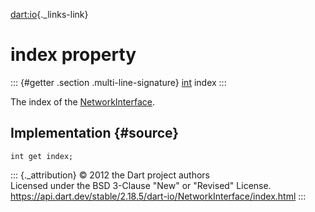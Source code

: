 [dart:io](../../dart-io/dart-io-library){._links-link}

index property
==============

::: {#getter .section .multi-line-signature}
[int](../../dart-core/int-class) index
:::

The index of the [NetworkInterface](../networkinterface-class).

Implementation {#source}
--------------

``` {.language-dart data-language="dart"}
int get index;
```

::: {._attribution}
© 2012 the Dart project authors\
Licensed under the BSD 3-Clause \"New\" or \"Revised\" License.\
<https://api.dart.dev/stable/2.18.5/dart-io/NetworkInterface/index.html>
:::
